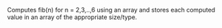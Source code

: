 Computes fib(n) for n = 2,3,..,6 using an array and stores each computed value in an array of the appropriate size/type.
